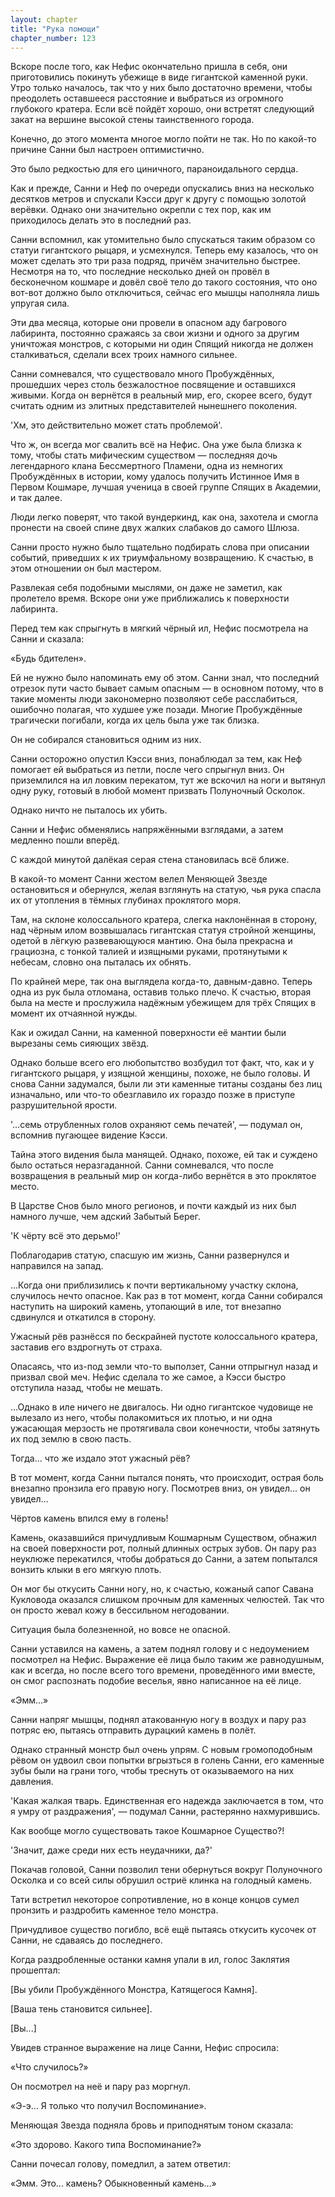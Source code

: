 ```yaml
---
layout: chapter
title: "Рука помощи"
chapter_number: 123
---
```


Вскоре после того, как Нефис окончательно пришла в себя, они приготовились покинуть убежище в виде гигантской каменной руки. Утро только началось, так что у них было достаточно времени, чтобы преодолеть оставшееся расстояние и выбраться из огромного глубокого кратера. Если всё пойдёт хорошо, они встретят следующий закат на вершине высокой стены таинственного города.

Конечно, до этого момента многое могло пойти не так. Но по какой-то причине Санни был настроен оптимистично.

Это было редкостью для его циничного, параноидального сердца.

Как и прежде, Санни и Неф по очереди опускались вниз на несколько десятков метров и спускали Кэсси друг к другу с помощью золотой верёвки. Однако они значительно окрепли с тех пор, как им приходилось делать это в последний раз.

Санни вспомнил, как утомительно было спускаться таким образом со статуи гигантского рыцаря, и усмехнулся. Теперь ему казалось, что он может сделать это три раза подряд, причём значительно быстрее. Несмотря на то, что последние несколько дней он провёл в бесконечном кошмаре и довёл своё тело до такого состояния, что оно вот-вот должно было отключиться, сейчас его мышцы наполняла лишь упругая сила.

Эти два месяца, которые они провели в опасном аду багрового лабиринта, постоянно сражаясь за свои жизни и одного за другим уничтожая монстров, с которыми ни один Спящий никогда не должен сталкиваться, сделали всех троих намного сильнее.

Санни сомневался, что существовало много Пробуждённых, прошедших через столь безжалостное посвящение и оставшихся живыми. Когда он вернётся в реальный мир, его, скорее всего, будут считать одним из элитных представителей нынешнего поколения.

'Хм, это действительно может стать проблемой'.

Что ж, он всегда мог свалить всё на Нефис. Она уже была близка к тому, чтобы стать мифическим существом — последняя дочь легендарного клана Бессмертного Пламени, одна из немногих Пробуждённых в истории, кому удалось получить Истинное Имя в Первом Кошмаре, лучшая ученица в своей группе Спящих в Академии, и так далее.

Люди легко поверят, что такой вундеркинд, как она, захотела и смогла пронести на своей спине двух жалких слабаков до самого Шлюза.

Санни просто нужно было тщательно подбирать слова при описании событий, приведших к их триумфальному возвращению. К счастью, в этом отношении он был мастером.

Развлекая себя подобными мыслями, он даже не заметил, как пролетело время. Вскоре они уже приближались к поверхности лабиринта.

Перед тем как спрыгнуть в мягкий чёрный ил, Нефис посмотрела на Санни и сказала:

«Будь бдителен».

Ей не нужно было напоминать ему об этом. Санни знал, что последний отрезок пути часто бывает самым опасным — в основном потому, что в такие моменты люди закономерно позволяют себе расслабиться, ошибочно полагая, что худшее уже позади. Многие Пробуждённые трагически погибали, когда их цель была уже так близка.

Он не собирался становиться одним из них.

Санни осторожно опустил Кэсси вниз, понаблюдал за тем, как Неф помогает ей выбраться из петли, после чего спрыгнул вниз. Он приземлился на ил ловким перекатом, тут же вскочил на ноги и вытянул одну руку, готовый в любой момент призвать Полуночный Осколок.

Однако ничто не пыталось их убить.

Санни и Нефис обменялись напряжёнными взглядами, а затем медленно пошли вперёд.

С каждой минутой далёкая серая стена становилась всё ближе.

В какой-то момент Санни жестом велел Меняющей Звезде остановиться и обернулся, желая взглянуть на статую, чья рука спасла их от утопления в тёмных глубинах проклятого моря.

Там, на склоне колоссального кратера, слегка наклонённая в сторону, над чёрным илом возвышалась гигантская статуя стройной женщины, одетой в лёгкую развевающуюся мантию. Она была прекрасна и грациозна, с тонкой талией и изящными руками, протянутыми к небесам, словно она пыталась их обнять.

По крайней мере, так она выглядела когда-то, давным-давно. Теперь одна из рук была отломана, оставив только плечо. К счастью, вторая была на месте и прослужила надёжным убежищем для трёх Спящих в момент их отчаянной нужды.

Как и ожидал Санни, на каменной поверхности её мантии были вырезаны семь сияющих звёзд.

Однако больше всего его любопытство возбудил тот факт, что, как и у гигантского рыцаря, у изящной женщины, похоже, не было головы. И снова Санни задумался, были ли эти каменные титаны созданы без лиц изначально, или что-то обезглавило их гораздо позже в приступе разрушительной ярости.

'...семь отрубленных голов охраняют семь печатей', — подумал он, вспомнив пугающее видение Кэсси.

Тайна этого видения была манящей. Однако, похоже, ей так и суждено было остаться неразгаданной. Санни сомневался, что после возвращения в реальный мир он когда-либо вернётся в это проклятое место.

В Царстве Снов было много регионов, и почти каждый из них был намного лучше, чем адский Забытый Берег.

'К чёрту всё это дерьмо!'

Поблагодарив статую, спасшую им жизнь, Санни развернулся и направился на запад.

...Когда они приблизились к почти вертикальному участку склона, случилось нечто опасное. Как раз в тот момент, когда Санни собирался наступить на широкий камень, утопающий в иле, тот внезапно сдвинулся и откатился в сторону.

Ужасный рёв разнёсся по бескрайней пустоте колоссального кратера, заставив его вздрогнуть от страха.

Опасаясь, что из-под земли что-то выползет, Санни отпрыгнул назад и призвал свой меч. Нефис сделала то же самое, а Кэсси быстро отступила назад, чтобы не мешать.

...Однако в иле ничего не двигалось. Ни одно гигантское чудовище не вылезало из него, чтобы полакомиться их плотью, и ни одна ужасающая мерзость не протягивала свои конечности, чтобы затянуть их под землю в свою пасть.

Тогда... что же издало этот ужасный рёв?

В тот момент, когда Санни пытался понять, что происходит, острая боль внезапно пронзила его правую ногу. Посмотрев вниз, он увидел... он увидел...

Чёртов камень впился ему в голень!

Камень, оказавшийся причудливым Кошмарным Существом, обнажил на своей поверхности рот, полный длинных острых зубов. Он пару раз неуклюже перекатился, чтобы добраться до Санни, а затем попытался вонзить клыки в его мягкую плоть.

Он мог бы откусить Санни ногу, но, к счастью, кожаный сапог Савана Кукловода оказался слишком прочным для каменных челюстей. Так что он просто жевал кожу в бессильном негодовании.

Ситуация была болезненной, но вовсе не опасной.

Санни уставился на камень, а затем поднял голову и с недоумением посмотрел на Нефис. Выражение её лица было таким же равнодушным, как и всегда, но после всего того времени, проведённого ими вместе, он смог распознать подобие веселья, явно написанное на её лице.

«Эмм...»

Санни напряг мышцы, поднял атакованную ногу в воздух и пару раз потряс ею, пытаясь отправить дурацкий камень в полёт.

Однако странный монстр был очень упрям. С новым громоподобным рёвом он удвоил свои попытки вгрызться в голень Санни, его каменные зубы были на грани того, чтобы треснуть от оказываемого на них давления.

'Какая жалкая тварь. Единственная его надежда заключается в том, что я умру от раздражения', — подумал Санни, растерянно нахмурившись.

Как вообще могло существовать такое Кошмарное Существо?!

'Значит, даже среди них есть неудачники, да?'

Покачав головой, Санни позволил тени обернуться вокруг Полуночного Осколка и со всей силы обрушил остриё клинка на голодный камень.

Тати встретил некоторое сопротивление, но в конце концов сумел пронзить и раздробить каменное тело монстра.

Причудливое существо погибло, всё ещё пытаясь откусить кусочек от Санни, не сдаваясь до последнего.

Когда раздробленные останки камня упали в ил, голос Заклятия прошептал:

[Вы убили Пробуждённого Монстра, Катящегося Камня].

[Ваша тень становится сильнее].

[Вы...]

Увидев странное выражение на лице Санни, Нефис спросила:

«Что случилось?»

Он посмотрел на неё и пару раз моргнул.

«Э-э... Я только что получил Воспоминание».

Меняющая Звезда подняла бровь и приподнятым тоном сказала:

«Это здорово. Какого типа Воспоминание?»

Санни почесал голову, помедлил, а затем ответил:

«Эмм. Это... камень? Обыкновенный камень...»